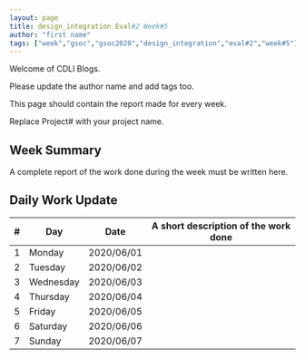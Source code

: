 ```yaml
---
layout: page
title: design_integration Eval#2 Week#5
author: "first name"
tags: ["week","gsoc","gsoc2020","design_integration","eval#2","week#5"]
---
```

Welcome of CDLI Blogs.

Please update the author name and add tags too. 

This page should contain the report made for every week.

Replace Project# with your project name.

## Week Summary

A complete report of the work done during the week must be written here. 


## Daily Work Update

|\#|Day|Date|A short description of the work done|  
|---	|---	|---	|---	|  
|1   	| Monday 	|   2020/06/01	|   	|  
|2   	| Tuesday  	|   2020/06/02	|   	|  
|3   	| Wednesday  	|  2020/06/03 	|   	|  
|4   	| Thursday  	|   2020/06/04	|   	|  
|5   	| Friday  	|   2020/06/05	|   	|  
|6   	| Saturday  	|   2020/06/06	|   	|  
|7   	| Sunday  	|   2020/06/07	|   	|  
